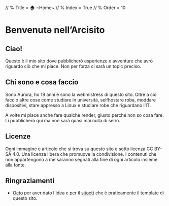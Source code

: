 // % Title = 🏠 ~Home~
// % Index = True
// % Order = 10

# Benvenutə nell’Arcisito

## Ciao!

Questo è il mio sito dove pubblicherò esperienze e avventure che avrò riguardo ciò che mi piace. Non per forza ci sarà un topic preciso.

## Chi sono e cosa faccio

Sono Aurora, ho 19 anni e sono la webmistress di questo sito. Oltre a ciò faccio altre cose come studiare in università, selfhostare roba, moddare dispositivi, stare appresso a Linux e studiare robe che riguardano l’IT.

A volte mi piace anche fare qualche render, giusto perché non so cosa fare. Li pubblicherò qui ma non sarà quasi mai nulla di serio.

## Licenze

Ogni immagine e articolo che si trova su questo sito è sotto licenza CC BY-SA 4.0. Una licenza libera che promuove la condivisione. I contenuti che non appartengono a me saranno segnati alla fine di ogni articolo insieme alla fonte.

## Ringraziamenti

* [Octo](https://mastodon.uno/@octo) per aver dato l'idea e per il [sitoctt](https://gitlab.com/octtspacc/sitoctt) che è praticamente il template di questo sito.
